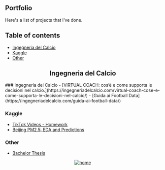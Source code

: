 ## Portfolio
Here's a list of projects that I've done.

## Table of contents
* [Ingegneria del Calcio](#ingegneria-del-calcio)
* [Kaggle](#kaggle)
* [Other](#other)

<div align="center">
  <h2>Ingegneria del Calcio </h2>
</div>
### Ingegneria del Calcio
  - [VIRTUAL COACH: cos’è e come supporta le decisioni nel calcio.](https://ingegneriadelcalcio.com/virtual-coach-cose-e-come-supporta-le-decisioni-nel-calcio/)
  - [Guida ai Football Data](https://ingegneriadelcalcio.com/guida-ai-football-data/)
  
### Kaggle
  - [TikTok Videos - Homework](https://www.kaggle.com/lorenzotarcinale/tiktokvideo-homework)
  - [Beijing PM2.5: EDA and Predictions](https://www.kaggle.com/lorenzotarcinale/beijing-pm2-5-eda-and-predictions)
  
### Other
  - [Bachelor Thesis](https://github.com/lorenzotrcnl/lorenzotrcnl/blob/main/bachelor_thesis.pdf)


<div align="center">
<a href="https://github.com/lorenzotrcnl" target="_blank">
<img src=https://shields.io/badge/home-white?style=for-the-badge alt=home style="margin-bottom: 5px;" />
</a>
</div>  
